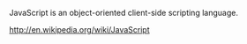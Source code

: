 JavaScript is an object-oriented client-side scripting language.

http://en.wikipedia.org/wiki/JavaScript